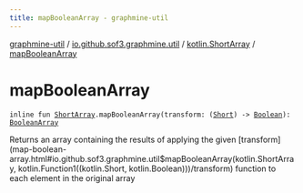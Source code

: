 ```yaml
---
title: mapBooleanArray - graphmine-util
---
```


[graphmine-util](../../index.html) / [io.github.sof3.graphmine.util](../index.html) / [kotlin.ShortArray](index.html) / [mapBooleanArray](./map-boolean-array.html)

# mapBooleanArray

`inline fun `[`ShortArray`](https://kotlinlang.org/api/latest/jvm/stdlib/kotlin/-short-array/index.html)`.mapBooleanArray(transform: (`[`Short`](https://kotlinlang.org/api/latest/jvm/stdlib/kotlin/-short/index.html)`) -> `[`Boolean`](https://kotlinlang.org/api/latest/jvm/stdlib/kotlin/-boolean/index.html)`): `[`BooleanArray`](https://kotlinlang.org/api/latest/jvm/stdlib/kotlin/-boolean-array/index.html)

Returns an array containing the results of applying the given [transform](map-boolean-array.html#io.github.sof3.graphmine.util$mapBooleanArray(kotlin.ShortArray, kotlin.Function1((kotlin.Short, kotlin.Boolean)))/transform) function to each element in the
original array

